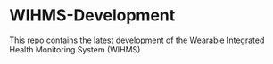 # WIHMS-Development
This repo contains the latest development of the Wearable Integrated Health Monitoring System (WIHMS)
